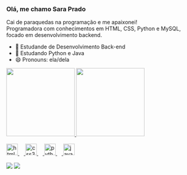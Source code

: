 ### Olá, me chamo Sara Prado
 Cai de paraquedas na programação e me apaixonei!
 <br>
 Programadora com conhecimentos em HTML, CSS, Python e MySQL, focado em desenvolvimento backend. 

- 🔭 Estudande de Desenvolvimento Back-end
- 🌱 Estudando Python e Java
- 😄 Pronouns: ela/dela



<div>
   <a href="https://github.com/Sarajprado">
   <img height="180em" src="https://github-readme-stats.vercel.app/api?username=Sarajprado&show_icons=true&theme=tokyonight&include_all_commits=true&count_private=true"/>
   <img height="180em" src="https://github-readme-stats.vercel.app/api/top-langs/?username=Sarajprado&layout=compact&langs_count=6&theme=tokyonight"/>
</div>

<br>

<div align="left">
  <img src="https://cdn.jsdelivr.net/gh/devicons/devicon/icons/html5/html5-original.svg" height="30" alt="html5 logo"  />
  <img width="12" />
  <img src="https://cdn.jsdelivr.net/gh/devicons/devicon/icons/css3/css3-original.svg" height="30" alt="css3 logo"  />
  <img width="12" />
  <img src="https://cdn.jsdelivr.net/gh/devicons/devicon/icons/python/python-original.svg" height="30" alt="python logo"  />
  <img width="12" />
  <img src="https://cdn.jsdelivr.net/gh/devicons/devicon/icons/java/java-original.svg" height="30" alt="java logo"  />
</div>

<br>

<div> 
  <a href="https://www.instagram.com/sara_jprado/" target="_blank"><img src="https://img.shields.io/badge/-Instagram-%23E4405F?style=for-the-badge&logo=instagram&logoColor=white" target="_blank"></a>
  <a href="https://www.linkedin.com/in/sara-prado-93813a284/" target="_blank"><img src="https://img.shields.io/badge/-LinkedIn-%230077B5?style=for-the-badge&logo=linkedin&logoColor=white" target="_blank"></a>
